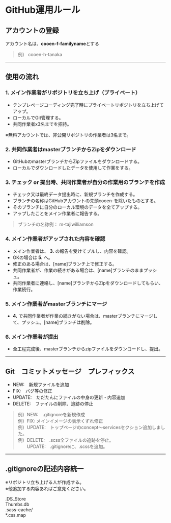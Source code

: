 # GitHub運用ルール

## アカウントの登録
アカウント名は、**cooen-f-familyname**とする

> 例） cooen-h-tanaka

---
## 使用の流れ

### 1. メイン作業者がリポジトリを立ち上げ（プライベート）
- テンプレページコーディング完了時にプライベートリポジトリを立ち上げてアップ。
- ローカルでGit管理する。
- 共同作業者x3名までを招待。

※無料アカウントでは、非公開リポジトリの作業者は3名まで。

### 2. 共同作業者はmasterブランチからZipをダウンロード
- GitHubのmasterブランチからZipファイルをダウンロードする。
- ローカルでダウンロードしたデータを使用して作業をする。

### 3. チェック or 提出時、共同作業者が自分の作業用のブランチを作成
- チェック又は最終データ提出時に、新規ブランチを作成する。
- ブランチの名称はGitHubアカウントの先頭cooen-を除いたものとする。
- そのブランチに自分のローカル環境のデータを全てアップする。
- アップしたことをメイン作業者に報告する。
> ブランチの名称例： m-tajiwilliamson

### 4. メイン作業者がアップされた内容を確認
- メイン作業者は、 **3.** の報告を受けてプルし、内容を確認。
- OKの場合は **5.** へ。
- 修正のある場合は、[name]ブランチ上で修正する。
- 共同作業者が、作業の続きがある場合は、[name]ブランチのままプッシュ。
- 共同作業者に連絡し、[name]ブランチからZipをダウンロードしてもらい、作業続行。

### 5. メイン作業者がmasterブランチにマージ
- **4.** で共同作業者が作業の続きがない場合は、masterブランチにマージして、プッシュ。[name]ブランチは削除。

### 6. メイン作業者が提出
- 全工程完成後、masterブランチからzipファイルをダウンロードし、提出。

---
## Git　コミットメッセージ　プレフィックス
- NEW:　新規ファイルを追加
- FIX:　バグ等の修正
- UPDATE:　ただたんにファイルの中身の更新・内容追加
- DELETE:　ファイルの削除、追跡の停止

> 例）NEW:　.gitignoreを新規作成  
> 例）FIX: メインイメージの表示くずれ修正  
> 例）UPDATE:　トップページのconcept〜servicesセクション追加しました。  
> 例）DELETE:　.scss全ファイルの追跡を停止。  
> 　　UPDATE:　.gitignoreに、.scssを追加。  

---
## .gitignoreの記述内容統一
※リポジトリ立ち上げる人が作成する。  
※他追加する内容あればご意見ください。

.DS_Store  
Thumbs.db  
.sass-cache/  
*.css.map  
